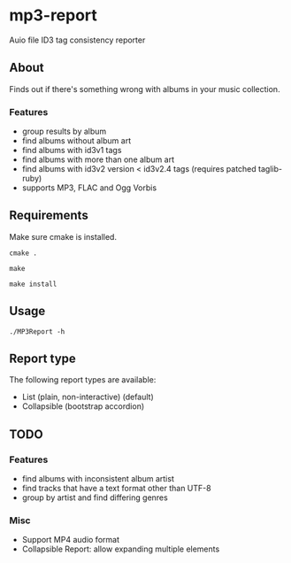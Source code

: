 mp3-report
==========

Auio file ID3 tag consistency reporter

## About
Finds out if there's something wrong with albums in your music collection.

### Features
* group results by album
* find albums without album art
* find albums with id3v1 tags
* find albums with more than one album art
* find albums with id3v2 version < id3v2.4 tags (requires patched taglib-ruby)
* supports MP3, FLAC and Ogg Vorbis

## Requirements

Make sure cmake is installed.

`cmake .`

`make`

`make install`

## Usage

`./MP3Report -h`

## Report type

The following report types are available:
* List (plain, non-interactive) (default)
* Collapsible (bootstrap accordion)

## TODO

### Features
* find albums with inconsistent album artist
* find tracks that have a text format other than UTF-8
* group by artist and find differing genres

### Misc
* Support MP4 audio format
* Collapsible Report: allow expanding multiple elements
